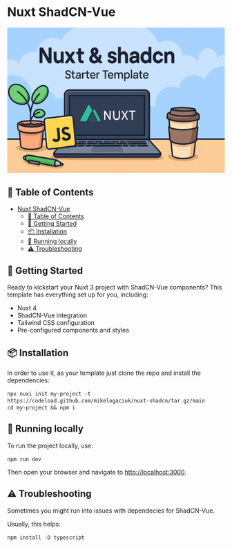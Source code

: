 # Nuxt ShadCN-Vue

![Hero](./public/hero.png)

## 📃 Table of Contents

- [Nuxt ShadCN-Vue](#nuxt-shadcn-vue)
  - [📃 Table of Contents](#-table-of-contents)
  - [🚀 Getting Started](#-getting-started)
  - [📦 Installation](#-installation)
  - [🏃 Running locally](#-running-locally)
  - [⚠️ Troubleshooting](#️-troubleshooting)

## 🚀 Getting Started

Ready to kickstart your Nuxt 3 project with ShadCN-Vue components? This template has everything set up for you, including:

- Nuxt 4
- ShadCN-Vue integration
- Tailwind CSS configuration
- Pre-configured components and styles

## 📦 Installation

In order to use it, as your template just clone the repo and install the dependencies:

```shell
npx nuxi init my-project -t https://codeload.github.com/mikelogaciuk/nuxt-shadcn/tar.gz/main
cd my-project && npm i
```

## 🏃 Running locally

To run the project locally, use:

```shell
npm run dev
```

Then open your browser and navigate to [http://localhost:3000](http://localhost:3000).

## ⚠️ Troubleshooting

Sometimes you might run into issues with dependecies for ShadCN-Vue.

Usually, this helps:

```shell
npm install -D typescript
```
